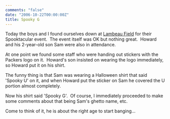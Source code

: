 ```yaml
---
comments: "false"
date: "2006-10-22T00:00:00Z"
title: Spooky G
---
```

<p>Today the boys and I found ourselves down at <a href="http://www.lambeaufield.com/">Lambeau Field</a> for their Spooktacular event.  The event itself was OK but nothing great.  Howard and his 2-year-old son Sam were also in attendance.</p>
<p>At one point we found some staff who were handing out stickers with the Packers logo on it.  Howard's son insisted on wearing the logo immediately, so Howard put it on his shirt.</p>
<p>The funny thing is that Sam was wearing a Halloween shirt that said 'Spooky U' on it, and when Howard put the sticker on Sam he covered the U portion almost completely.</p>
<p>Now his shirt said 'Spooky G'.  Of course, I immediately proceeded to make some comments about that being Sam's ghetto name, etc.</p>
<p>Come to think of it, he is about the right age to start banging...</p>
